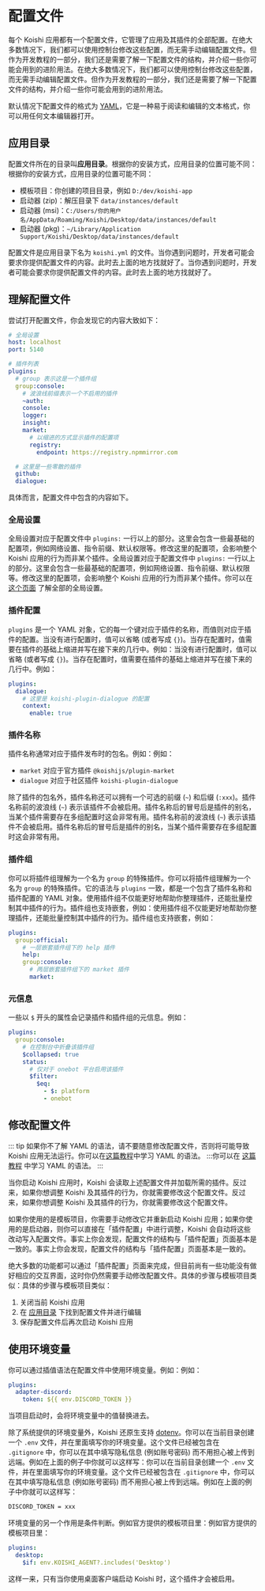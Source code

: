 # 配置文件

每个 Koishi 应用都有一个配置文件，它管理了应用及其插件的全部配置。在绝大多数情况下，我们都可以使用控制台修改这些配置，而无需手动编辑配置文件。但作为开发教程的一部分，我们还是需要了解一下配置文件的结构，并介绍一些你可能会用到的进阶用法。在绝大多数情况下，我们都可以使用控制台修改这些配置，而无需手动编辑配置文件。但作为开发教程的一部分，我们还是需要了解一下配置文件的结构，并介绍一些你可能会用到的进阶用法。

默认情况下配置文件的格式为 [YAML](https://en.wikipedia.org/wiki/YAML)，它是一种易于阅读和编辑的文本格式，你可以用任何文本编辑器打开。

## 应用目录

配置文件所在的目录叫**应用目录**。根据你的安装方式，应用目录的位置可能不同：根据你的安装方式，应用目录的位置可能不同：

- 模板项目：你创建的项目目录，例如 `D:/dev/koishi-app`
- 启动器 (zip)：解压目录下 `data/instances/default`
- 启动器 (msi)：`C:/Users/你的用户名/AppData/Roaming/Koishi/Desktop/data/instances/default`
- 启动器 (pkg)：`~/Library/Application Support/Koishi/Desktop/data/instances/default`

配置文件是应用目录下名为 `koishi.yml` 的文件。当你遇到问题时，开发者可能会要求你提供配置文件的内容。此时去上面的地方找就好了。当你遇到问题时，开发者可能会要求你提供配置文件的内容。此时去上面的地方找就好了。

## 理解配置文件

尝试打开配置文件，你会发现它的内容大致如下：

```yaml
# 全局设置
host: localhost
port: 5140

# 插件列表
plugins:
  # group 表示这是一个插件组
  group:console:
    # 波浪线前缀表示一个不启用的插件
    ~auth:
    console:
    logger:
    insight:
    market:
      # 以缩进的方式显示插件的配置项
      registry:
        endpoint: https://registry.npmmirror.com

  # 这里是一些零散的插件
  github:
  dialogue:
```

具体而言，配置文件中包含的内容如下。

### 全局设置

全局设置对应于配置文件中 `plugins:` 一行以上的部分。这里会包含一些最基础的配置项，例如网络设置、指令前缀、默认权限等。修改这里的配置项，会影响整个 Koishi 应用的行为而非某个插件。全局设置对应于配置文件中 `plugins:` 一行以上的部分。这里会包含一些最基础的配置项，例如网络设置、指令前缀、默认权限等。修改这里的配置项，会影响整个 Koishi 应用的行为而非某个插件。你可以在 [这个页面](../../api/core/app.md) 了解全部的全局设置。

### 插件配置

`plugins` 是一个 YAML 对象，它的每一个键对应于插件的名称，而值则对应于插件的配置。当没有进行配置时，值可以省略 (或者写成 `{}`)。当存在配置时，值需要在插件的基础上缩进并写在接下来的几行中。例如：当没有进行配置时，值可以省略 (或者写成 `{}`)。当存在配置时，值需要在插件的基础上缩进并写在接下来的几行中。例如：

```yaml koishi.yml
plugins:
  dialogue:
    # 这里是 koishi-plugin-dialogue 的配置
    context:
      enable: true
```

### 插件名称

插件名称通常对应于插件发布时的包名。例如：例如：

- `market` 对应于官方插件 `@koishijs/plugin-market`
- `dialogue` 对应于社区插件 `koishi-plugin-dialogue`

除了插件的包名外，插件名称还可以拥有一个可选的前缀 (`~`) 和后缀 (`:xxx`)。插件名称前的波浪线 (`~`) 表示该插件不会被启用。插件名称后的冒号后是插件的别名，当某个插件需要存在多组配置时这会非常有用。插件名称前的波浪线 (`~`) 表示该插件不会被启用。插件名称后的冒号后是插件的别名，当某个插件需要存在多组配置时这会非常有用。

### 插件组

你可以将插件组理解为一个名为 `group` 的特殊插件。你可以将插件组理解为一个名为 `group` 的特殊插件。它的语法与 `plugins` 一致，都是一个包含了插件名称和插件配置的 YAML 对象。使用插件组不仅能更好地帮助你整理插件，还能批量控制其中插件的行为。插件组也支持嵌套，例如：使用插件组不仅能更好地帮助你整理插件，还能批量控制其中插件的行为。插件组也支持嵌套，例如：

```yaml koishi.yml
plugins:
  group:official:
    # 一层嵌套插件组下的 help 插件
    help:
    group:console:
      # 两层嵌套插件组下的 market 插件
      market:
```

### 元信息

一些以 `$` 开头的属性会记录插件和插件组的元信息。例如：

```yaml koishi.yml
plugins:
  group:console:
    # 在控制台中折叠该插件组
    $collapsed: true
    status:
      # 仅对于 onebot 平台启用该插件
      $filter:
        $eq:
          - $: platform
          - onebot
```

## 修改配置文件

::: tip
如果你不了解 YAML 的语法，请不要随意修改配置文件，否则将可能导致 Koishi 应用无法运行。你可以在[这篇教程](https://www.runoob.com/w3cnote/yaml-intro.html)中学习 YAML 的语法。 :::你可以在 [这篇教程](https://www.runoob.com/w3cnote/yaml-intro.html) 中学习 YAML 的语法。
:::

当你启动 Koishi 应用时，Koishi 会读取上述配置文件并加载所需的插件。反过来，如果你想调整 Koishi 及其插件的行为，你就需要修改这个配置文件。反过来，如果你想调整 Koishi 及其插件的行为，你就需要修改这个配置文件。

如果你使用的是模板项目，你需要手动修改它并重新启动 Koishi 应用；如果你使用的是启动器，则你可以直接在「插件配置」中进行调整，Koishi 会自动将这些改动写入配置文件。事实上你会发现，配置文件的结构与「插件配置」页面基本是一致的。事实上你会发现，配置文件的结构与「插件配置」页面基本是一致的。

绝大多数的功能都可以通过「插件配置」页面来完成，但目前尚有一些功能没有做好相应的交互界面，这时你仍然需要手动修改配置文件。具体的步骤与模板项目类似：具体的步骤与模板项目类似：

1. 关闭当前 Koishi 应用
2. 在 [应用目录](#应用目录) 下找到配置文件并进行编辑
3. 保存配置文件后再次启动 Koishi 应用

## 使用环境变量

你可以通过插值语法在配置文件中使用环境变量。例如：例如：

```yaml title=koishi.yml
plugins:
  adapter-discord:
    token: ${{ env.DISCORD_TOKEN }}
```

当项目启动时，会将环境变量中的值替换进去。

除了系统提供的环境变量外，Koishi 还原生支持 [dotenv](https://github.com/motdotla/dotenv)。你可以在当前目录创建一个 `.env` 文件，并在里面填写你的环境变量。这个文件已经被包含在 `.gitignore` 中，你可以在其中填写隐私信息 (例如账号密码) 而不用担心被上传到远端。例如在上面的例子中你就可以这样写：你可以在当前目录创建一个 `.env` 文件，并在里面填写你的环境变量。这个文件已经被包含在 `.gitignore` 中，你可以在其中填写隐私信息 (例如账号密码) 而不用担心被上传到远端。例如在上面的例子中你就可以这样写：

```sh title=.env
DISCORD_TOKEN = xxx
```

环境变量的另一个作用是条件判断。例如官方提供的模板项目里：例如官方提供的模板项目里：

```yaml title=koishi.yml
plugins:
  desktop:
    $if: env.KOISHI_AGENT?.includes('Desktop')
```

这样一来，只有当你使用桌面客户端启动 Koishi 时，这个插件才会被启用。
